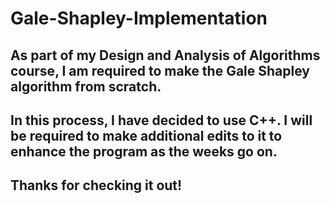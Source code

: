 # Gale-Shapley-Implementation

## As part of my Design and Analysis of Algorithms course, I am required to make the Gale Shapley algorithm from scratch.
## In this process, I have decided to use C++. I will be required to make additional edits to it to enhance the program as the weeks go on.
## Thanks for checking it out!
